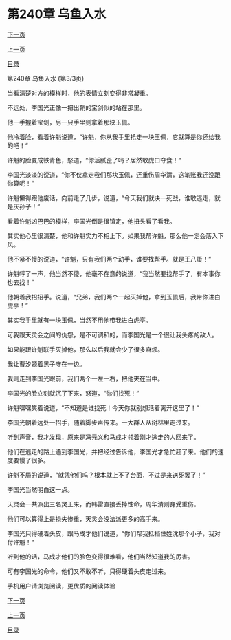 <h1>第240章    乌鱼入水</h1>
            <div><p><a href="./720_%E7%AC%AC241%E7%AB%A0_%E5%86%85%E8%AE%A7.md">下一页</a></p><p><a href="./718_%E7%AC%AC240%E7%AB%A0_%E4%B9%8C%E9%B1%BC%E5%85%A5%E6%B0%B4.md">上一页</a></p><p><a href="../">目录</a></p></div>
            <div><p>第240章    乌鱼入水 (第3/3页)</p><p>当看清楚对方的模样时，他的表情立刻变得非常凝重。</p><p>不远处，李国光正像一把出鞘的宝剑似的站在那里。</p><p>他一手握着宝剑，另一只手里则拿着那块玉佩。</p><p>他冷着脸，看着许魁说道，“许魁，你从我手里抢走一块玉佩，它就算是你还给我的吧！“</p><p>许魁的脸变成铁青色，怒道，“你活腻歪了吗？居然敢虎口夺食！“</p><p>李国光淡淡的说道，“你不仅拿走我们那块玉佩，还重伤周华清，这笔账我还没跟你算呢！“</p><p>许魁懒得跟他废话，向前走了几步，说道，“今天我们就决一死战，谁敢逃走，就是灰孙子！“</p><p>看着许魁凶巴巴的模样，李国光倒是很镇定，他扭头看了看我。</p><p>其实他心里很清楚，他和许魁实力不相上下。如果我帮许魁，那么他一定会落入下风。</p><p>他不紧不慢的说道，“许魁，只有我们两个动手，谁要找帮手。就是王八蛋！“</p><p>许魁哼了一声，他当然不傻，他毫不在意的说道，“我当然要找帮手了，有本事你也去找！“</p><p>他朝着我招招手。说道，“兄弟，我们两个一起灭掉他，拿到玉佩后，我带你进白虎亭！“</p><p>其实我手里就有一块玉佩，当然不用他带我进白虎亭。</p><p>可我跟天灵会之间的仇怨，是不可调和的，而李国光是一个很让我头疼的敌人。</p><p>如果能跟许魁联手灭掉他，那么以后我就会少了很多麻烦。</p><p>我让曹汐领着黑子守在一边。</p><p>我则走到李国光跟前，我们两个一左一右，把他夹在当中。</p><p>李国光的脸立刻就沉了下来，怒道，“你们找死！“</p><p>许魁嘿嘿笑着说道，“不知道是谁找死！今天你就别想活着离开这里了！“</p><p>李国光朝着远处一招手，随着脚步声传来。一大群人从树林里走过来。</p><p>听到声音，我才发现，原来是冯元义和马成才领着刚才逃走的人回来了。</p><p>他们在逃走的路上遇到李国光，并把经过告诉他，李国光才急忙赶了来。他们的速度要慢了很多。</p><p>许魁不屑的说道，“就凭他们吗？根本就上不了台面，不过是来送死罢了！“</p><p>李国光当然明白这一点。</p><p>天灵会一共派出三名灵王来，而韩雷直接丢掉性命，周华清则身受重伤。</p><p>他们可以算得上是损失惨重，天灵会没法派更多的高手来。</p><p>李国光只得硬着头皮，跟马成才他们说道，“你们帮我抵挡住姓沈那个小子，我对付许魁！“</p><p>听到他的话，马成才他们的脸色变得很难看，他们当然知道我的厉害。</p><p>可有李国光的命令，他们又不敢不听，只得硬着头皮走过来。</p><p>手机用户请浏览阅读，更优质的阅读体验</p></div>
            <div><p><a href="./720_%E7%AC%AC241%E7%AB%A0_%E5%86%85%E8%AE%A7.md">下一页</a></p><p><a href="./718_%E7%AC%AC240%E7%AB%A0_%E4%B9%8C%E9%B1%BC%E5%85%A5%E6%B0%B4.md">上一页</a></p><p><a href="../">目录</a></p></div>